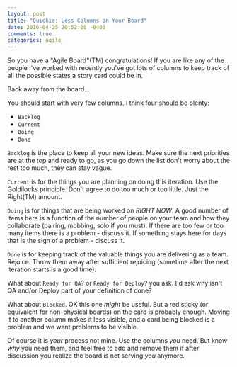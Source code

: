 ```yaml
---
layout: post
title: "Quickie: Less Columns on Your Board"
date: 2016-04-25 20:52:08 -0400
comments: true
categories: agile
---
```


So you have a "Agile Board"(TM) congratulations! If you are like any
of the people I've worked with recently you've got lots of columns to
keep track of all the possible states a story card could be in. 

Back away from the board...

You should start with very few columns. I think four should be plenty:

* `Backlog`
* `Current`
* `Doing`
* `Done`

`Backlog` is the place to keep all your new ideas. Make sure the next
priorities are at the top and ready to go, as you go down the list
don't worry about the rest too much, they can stay vague.

`Current` is for the things you are planning on doing this
iteration. Use the Goldilocks principle. Don't agree to do too much
or too little. Just the Right(TM) amount.

`Doing` is for things that are being worked on *RIGHT NOW*. A good
number of items here is a function of the number of people on your
team and how they collaborate (pairing, mobbing, solo if you must). If
there are too few or too many items there is a problem - discuss
it. If something stays here for days that is the sign of a problem -
discuss it.

`Done` is for keeping track of the valuable things you are delivering
as a team. Rejoice. Throw them away after sufficient rejoicing
(sometime after the next iteration starts is a good time).

What about `Ready for QA`? or `Ready for Deploy`? you ask. I'd ask why
isn't QA and/or Deploy part of your definition of done?

What about `Blocked`. OK this one *might* be useful. But a red sticky
(or equivalent for non-physical boards) on the card is probably
enough. Moving it to another column makes it less visible, and a card
being blocked is a problem and we want problems to be visible.

Of course it is *your* process not mine. Use the columns *you*
need. But know *why* you need them, and feel free to add and remove
them if after discussion you realize the board is not serving *you*
anymore.

